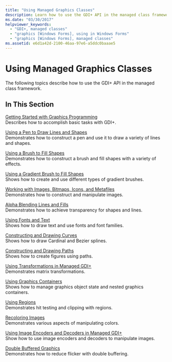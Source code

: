 ```yaml
---
title: "Using Managed Graphics Classes"
description: Learn how to use the GDI+ API in the managed class framework for Windows Forms using a selection of topics and tutorials.
ms.date: "03/30/2017"
helpviewer_keywords: 
  - "GDI+, managed classes"
  - "graphics [Windows Forms], using in Windows Forms"
  - "graphics [Windows Forms], managed classes"
ms.assetid: e6d1a42d-2100-46aa-97e6-a5ddc0baaae5
---
```

# Using Managed Graphics Classes
The following topics describe how to use the GDI+ API in the managed class framework.  
  
## In This Section  
 [Getting Started with Graphics Programming](getting-started-with-graphics-programming.md)  
 Describes how to accomplish basic tasks with GDI+.  
  
 [Using a Pen to Draw Lines and Shapes](using-a-pen-to-draw-lines-and-shapes.md)  
 Demonstrates how to construct a pen and use it to draw a variety of lines and shapes.  
  
 [Using a Brush to Fill Shapes](using-a-brush-to-fill-shapes.md)  
 Demonstrates how to construct a brush and fill shapes with a variety of effects.  
  
 [Using a Gradient Brush to Fill Shapes](using-a-gradient-brush-to-fill-shapes.md)  
 Shows how to create and use different types of gradient brushes.  
  
 [Working with Images, Bitmaps, Icons, and Metafiles](working-with-images-bitmaps-icons-and-metafiles.md)  
 Demonstrates how to construct and manipulate images.  
  
 [Alpha Blending Lines and Fills](alpha-blending-lines-and-fills.md)  
 Demonstrates how to achieve transparency for shapes and lines.  
  
 [Using Fonts and Text](using-fonts-and-text.md)  
 Shows how to draw text and use fonts and font families.  
  
 [Constructing and Drawing Curves](constructing-and-drawing-curves.md)  
 Shows how to draw Cardinal and Bezier splines.  
  
 [Constructing and Drawing Paths](constructing-and-drawing-paths.md)  
 Shows how to create figures using paths.  
  
 [Using Transformations in Managed GDI+](using-transformations-in-managed-gdi.md)  
 Demonstrates matrix transformations.  
  
 [Using Graphics Containers](using-graphics-containers.md)  
 Shows how to manage graphics object state and nested graphics containers.  
  
 [Using Regions](using-regions.md)  
 Demonstrates hit testing and clipping with regions.  
  
 [Recoloring Images](recoloring-images.md)  
 Demonstrates various aspects of manipulating colors.  
  
 [Using Image Encoders and Decoders in Managed GDI+](using-image-encoders-and-decoders-in-managed-gdi.md)  
 Show how to use image encoders and decoders to manipulate images.  
  
 [Double Buffered Graphics](double-buffered-graphics.md)  
 Demonstrates how to reduce flicker with double buffering.
